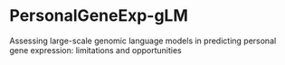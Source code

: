 # PersonalGeneExp-gLM
Assessing large-scale genomic language models in predicting personal gene expression: limitations and opportunities
